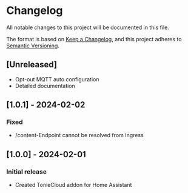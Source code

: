 # Changelog

All notable changes to this project will be documented in this file.

The format is based on [Keep a Changelog](https://keepachangelog.com/en/1.0.0/),
and this project adheres to [Semantic Versioning](https://semver.org/spec/v2.0.0.html).

## [Unreleased]
- Opt-out MQTT auto configuration
- Detailed documentation

## [1.0.1] - 2024-02-02
### Fixed
-  /content-Endpoint cannot be resolved from Ingress

## [1.0.0] - 2024-02-01

### Initial release
- Created TonieCloud addon for Home Assistant 